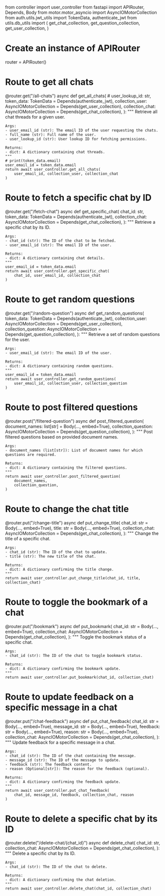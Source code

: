 from controller import user_controller
from fastapi import APIRouter, Depends, Body
from motor.motor_asyncio import AsyncIOMotorCollection
from auth.utils.jwt_utils import TokenData, authenticate_jwt
from utils.db_utils import (
    get_chat_collection,
    get_question_collection,
    get_user_collection,
)

# Create an instance of APIRouter
router = APIRouter()


# Route to get all chats
@router.get("/all-chats")
async def get_all_chats(
    # user_lookup_id: str,
    token_data: TokenData = Depends(authenticate_jwt),
    collection_user: AsyncIOMotorCollection = Depends(get_user_collection),
    collection_chat: AsyncIOMotorCollection = Depends(get_chat_collection),
):
    """
    Retrieve all chat threads for a given user.

    Args:
    - user_email_id (str): The email ID of the user requesting the chats.
    - full_name (str): Full name of the user.
    - user_lookup_id (str): User lookup ID for fetching permissions.

    Returns:
    - dict: A dictionary containing chat threads.
    """
    # print(token_data.email)
    user_email_id = token_data.email
    return await user_controller.get_all_chats(
        user_email_id, collection_user, collection_chat
    )


# Route to fetch a specific chat by ID
@router.get("/fetch-chat")
async def get_specific_chat(
    chat_id: str,
    token_data: TokenData = Depends(authenticate_jwt),
    collection_chat: AsyncIOMotorCollection = Depends(get_chat_collection),
):
    """
    Retrieve a specific chat by its ID.

    Args:
    - chat_id (str): The ID of the chat to be fetched.
    - user_email_id (str): The email ID of the user.

    Returns:
    - dict: A dictionary containing chat details.
    """
    user_email_id = token_data.email
    return await user_controller.get_specific_chat(
        chat_id, user_email_id, collection_chat
    )


# Route to get random questions
@router.get("/random-question")
async def get_random_questions(
    token_data: TokenData = Depends(authenticate_jwt),
    collection_user: AsyncIOMotorCollection = Depends(get_user_collection),
    collection_question: AsyncIOMotorCollection = Depends(get_question_collection),
):
    """
    Retrieve a set of random questions for the user.

    Args:
    - user_email_id (str): The email ID of the user.

    Returns:
    - dict: A dictionary containing random questions.
    """
    user_email_id = token_data.email
    return await user_controller.get_random_questions(
        user_email_id, collection_user, collection_question
    )


# Route to post filtered questions
@router.post("/filtered-question")
async def post_filtered_question(
    document_names: list[str] = Body(..., embed=True),
    collection_question: AsyncIOMotorCollection = Depends(get_question_collection),
):
    """
    Post filtered questions based on provided document names.

    Args:
    - document_names (list[str]): List of document names for which questions are required.

    Returns:
    - dict: A dictionary containing the filtered questions.
    """
    return await user_controller.post_filtered_question(
        document_names,
        collection_question,
    )


# Route to change the chat title
@router.put("/change-title")
async def put_change_title(
    chat_id: str = Body(..., embed=True),
    title: str = Body(..., embed=True),
    collection_chat: AsyncIOMotorCollection = Depends(get_chat_collection),
):
    """
    Change the title of a specific chat.

    Args:
    - chat_id (str): The ID of the chat to update.
    - title (str): The new title of the chat.

    Returns:
    - dict: A dictionary confirming the title change.
    """
    return await user_controller.put_change_title(chat_id, title, collection_chat)


# Route to toggle the bookmark of a chat
@router.put("/bookmark")
async def put_bookmark(
    chat_id: str = Body(..., embed=True),
    collection_chat: AsyncIOMotorCollection = Depends(get_chat_collection),
):
    """
    Toggle the bookmark status of a specific chat.

    Args:
    - chat_id (str): The ID of the chat to toggle bookmark status.

    Returns:
    - dict: A dictionary confirming the bookmark update.
    """
    return await user_controller.put_bookmark(chat_id, collection_chat)


# Route to update feedback on a specific message in a chat
@router.put("/chat-feedback")
async def put_chat_feedback(
    chat_id: str = Body(..., embed=True),
    message_id: str = Body(..., embed=True),
    feedback: str = Body(..., embed=True),
    reason: str = Body(..., embed=True),
    collection_chat: AsyncIOMotorCollection = Depends(get_chat_collection),
):
    """
    Update feedback for a specific message in a chat.

    Args:
    - chat_id (str): The ID of the chat containing the message.
    - message_id (str): The ID of the message to update.
    - feedback (str): The feedback content.
    - reason (Optional[str]): The reason for the feedback (optional).

    Returns:
    - dict: A dictionary confirming the feedback update.
    """
    return await user_controller.put_chat_feedback(
        chat_id, message_id, feedback, collection_chat, reason
    )


# Route to delete a specific chat by its ID
@router.delete("/delete-chat/{chat_id}")
async def delete_chat(
    chat_id: str,
    collection_chat: AsyncIOMotorCollection = Depends(get_chat_collection),
):
    """
    Delete a specific chat by its ID.

    Args:
    - chat_id (str): The ID of the chat to delete.

    Returns:
    - dict: A dictionary confirming the chat deletion.
    """
    return await user_controller.delete_chat(chat_id, collection_chat)
